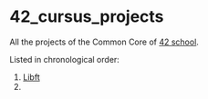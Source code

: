 # 42_cursus_projects

All the projects of the Common Core of [42 school](https://42.fr/en/homepage/).

Listed in chronological order:

1. [Libft](https://github.com/lucas42paris/Libft)
2. 
